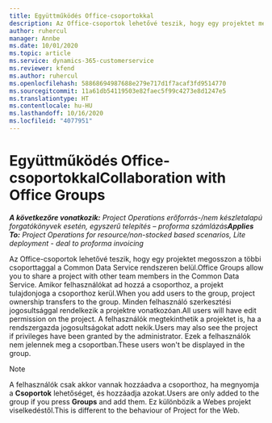 ```yaml
---
title: Együttműködés Office-csoportokkal
description: Az Office-csoportok lehetővé teszik, hogy egy projektet megosszon a többi csoporttaggal a Common Data Service rendszeren belül.
author: ruhercul
manager: Annbe
ms.date: 10/01/2020
ms.topic: article
ms.service: dynamics-365-customerservice
ms.reviewer: kfend
ms.author: ruhercul
ms.openlocfilehash: 58868694987688e279e717d1f7acaf3fd9514770
ms.sourcegitcommit: 11a61db54119503e82faec5f99c4273e8d1247e5
ms.translationtype: HT
ms.contentlocale: hu-HU
ms.lasthandoff: 10/16/2020
ms.locfileid: "4077951"
---
```

# <a name="collaboration-with-office-groups"></a><span data-ttu-id="f362d-103">Együttműködés Office-csoportokkal</span><span class="sxs-lookup"><span data-stu-id="f362d-103">Collaboration with Office Groups</span></span>

<span data-ttu-id="f362d-104">_**A következőre vonatkozik:** Project Operations erőforrás-/nem készletalapú forgatókönyvek esetén, egyszerű telepítés – proforma számlázás_</span><span class="sxs-lookup"><span data-stu-id="f362d-104">_**Applies To:** Project Operations for resource/non-stocked based scenarios, Lite deployment - deal to proforma invoicing_</span></span>

<span data-ttu-id="f362d-105">Az Office-csoportok lehetővé teszik, hogy egy projektet megosszon a többi csoporttaggal a Common Data Service rendszeren belül.</span><span class="sxs-lookup"><span data-stu-id="f362d-105">Office Groups allow you to share a project with other team members in the Common Data Service.</span></span> <span data-ttu-id="f362d-106">Amikor felhasználókat ad hozzá a csoporthoz, a projekt tulajdonjoga a csoporthoz kerül.</span><span class="sxs-lookup"><span data-stu-id="f362d-106">When you add users to the group, project ownership transfers to the group.</span></span> <span data-ttu-id="f362d-107">Minden felhasználó szerkesztési jogosultsággal rendelkezik a projektre vonatkozóan.</span><span class="sxs-lookup"><span data-stu-id="f362d-107">All users will have edit permission on the project.</span></span> <span data-ttu-id="f362d-108">A felhasználók megtekinthetik a projektet is, ha a rendszergazda jogosultságokat adott nekik.</span><span class="sxs-lookup"><span data-stu-id="f362d-108">Users may also see the project if privileges have been granted by the administrator.</span></span> <span data-ttu-id="f362d-109">Ezek a felhasználók nem jelennek meg a csoportban.</span><span class="sxs-lookup"><span data-stu-id="f362d-109">These users won't be displayed in the group.</span></span>

> [!NOTE] 
> <span data-ttu-id="f362d-110">A felhasználók csak akkor vannak hozzáadva a csoporthoz, ha megnyomja a **Csoportok** lehetőséget, és hozzáadja azokat.</span><span class="sxs-lookup"><span data-stu-id="f362d-110">Users are only added to the group if you press **Groups** and add them.</span></span> <span data-ttu-id="f362d-111">Ez különbözik a Webes projekt viselkedéstől.</span><span class="sxs-lookup"><span data-stu-id="f362d-111">This is different to the behaviour of Project for the Web.</span></span> 

